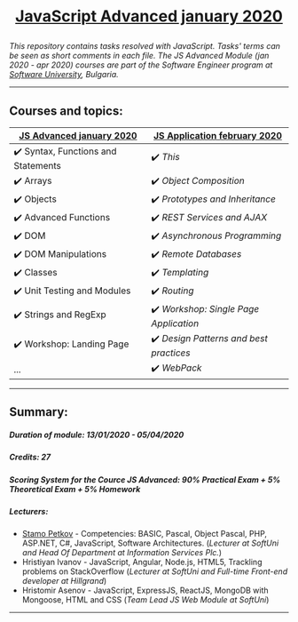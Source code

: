 # <a href="https://softuni.bg/modules/76/js-advanced/1207" rel="JavaScript Advanced"><p align="center"> JavaScript Advanced january 2020<p></a>

_This repository contains tasks resolved with JavaScript. Tasks' terms can be seen as short comments in each file. The JS Advanced Module (jan 2020 - apr 2020) courses are part of the Software Engineer program at [Software University](https://about.softuni.bg/), Bulgaria._

---

## Courses and topics:
[JS Advanced january 2020](https://softuni.bg/trainings/2609/js-advanced-january-2020#lesson-14062) | [JS Application february 2020](https://softuni.bg/trainings/2610/js-applications-february-2020)
----------------- | -------------
:heavy_check_mark: Syntax, Functions and Statements | :heavy_check_mark: _This_
:heavy_check_mark: Arrays | :heavy_check_mark: _Object Composition_
:heavy_check_mark: Objects | :heavy_check_mark: _Prototypes and Inheritance_
:heavy_check_mark: Advanced Functions | :heavy_check_mark: _REST Services and AJAX_
:heavy_check_mark: DOM | :heavy_check_mark: _Asynchronous Programming_
:heavy_check_mark: DOM Manipulations | :heavy_check_mark: _Remote Databases_
:heavy_check_mark: Classes | :heavy_check_mark: _Templating_
:heavy_check_mark: Unit Testing and Modules | :heavy_check_mark: _Routing_
:heavy_check_mark: Strings and RegExp | :heavy_check_mark: _Workshop: Single Page Application_
:heavy_check_mark: Workshop: Landing Page | :heavy_check_mark: _Design Patterns and best practices_
... | :heavy_check_mark: _WebPack_

---

## Summary:

##### Duration of module: _13/01/2020 - 05/04/2020_

<!--##### Certificate: _..._-->

##### Credits: _27_

##### Scoring System for the Cource JS Advanced: _90% Practical Exam + 5% Theoretical Exam + 5% Homework_

<!--##### Scoring System for the Cource JS Advanced: _..._-->

<!--##### Exam result: _..._-->

##### Lecturers:
* [Stamo Petkov](https://softuni.bg/users/profile/show/stamopetkov) - Competencies: BASIC, Pascal, Object Pascal, PHP, ASP.NET, C#, JavaScript, Software Architectures. (_Lecturer at SoftUni and Head Of Department at Information Services Plc._)
* Hristiyan Ivanov - JavaScript, Angular, Node.js, HTML5, Trackling problems on StackOverflow (_Lecturer at SoftUni and Full-time Front-end developer at Hillgrand_)
* Hristomir Asenov - JavaScript, ExpressJS, ReactJS, MongoDB with Mongoose, HTML and CSS (_Team Lead JS Web Module at SoftUni_)
---
